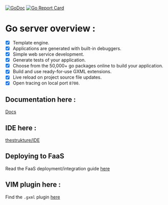 
[![GoDoc](https://godoc.org/github.com/cheikhshift/gos?status.svg)](https://godoc.org/github.com/cheikhshift/gos) [![Go Report Card](https://goreportcard.com/badge/github.com/cheikhshift/gos)](https://goreportcard.com/report/github.com/cheikhshift/gos)

# Go server overview :

- [x] Template engine.
- [x] Applications are generated with built-in debuggers.
- [x] Simple web service development.
- [x] Generate tests of your application.
- [x] Choose from the 50,000+ go packages online to build your application.
- [x] Build and use ready-for-use GXML extensions.
- [x] Live reload on project source file updates.
- [x] Open tracing on local port `8700`.

## Documentation here :
[Docs](http://golangserver.com)

## IDE here :
[thestrukture/IDE](https://github.com/thestrukture/IDE)

## Deploying to FaaS
Read the FaaS deployment/integration guide [here](faas.md)

## VIM plugin here :
Find the `.gxml` plugin [here](https://github.com/cheikhshift/vim-gos)

